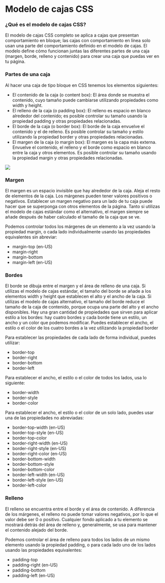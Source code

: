 # Modelo de cajas CSS
### **¿Qué es el modelo de cajas CSS?** 
El modelo de cajas CSS completo se aplica a cajas que presentan comportamiento en bloque; las cajas con comportamiento en línea solo usan una parte del comportamiento definido en el modelo de cajas. El modelo define cómo funcionan juntas las diferentes partes de una caja (margen, borde, relleno y contenido) para crear una caja que puedas ver en tu página.
### **Partes de una caja** 
Al hacer una caja de tipo bloque en CSS tenemos los elementos siguientes:
- El contenido de la caja (o content box): El área donde se muestra el contenido, cuyo tamaño puede cambiarse utilizando propiedades como width y height.
- El relleno de la caja (o padding box): El relleno es espacio en blanco alrededor del contenido; es posible controlar su tamaño usando la propiedad padding y otras propiedades relacionadas.
- El borde de la caja (o border box): El borde de la caja envuelve el contenido y el de relleno. Es posible controlar su tamaño y estilo utilizando la propiedad border y otras propiedades relacionadas.
- El margen de la caja (o margin box): El margen es la capa más externa. Envuelve el contenido, el relleno y el borde como espacio en blanco entre la caja y otros elementos. Es posible controlar su tamaño usando la propiedad margin y otras propiedades relacionadas.

![](https://mdn.mozillademos.org/files/16558/box-model.png)

### **Margen**
El margen es un espacio invisible que hay alrededor de la caja. Aleja el resto de elementos de la caja. Los márgenes pueden tener valores positivos o negativos. Establecer un margen negativo para un lado de tu caja puede hacer que se superponga con otros elementos de la página. Tanto si utilizas el modelo de cajas estándar como el alternativo, el margen siempre se añade después de haber calculado el tamaño de la caja que se ve.

Podemos controlar todos los márgenes de un elemento a la vez usando la propiedad margin, o cada lado individualmente usando las propiedades equivalentes sin abreviar:

- margin-top (en-US)
- margin-right
- margin-bottom
- margin-left (en-US)

### **Bordes** 
El borde se dibuja entre el margen y el área de relleno de una caja. Si utilizas el modelo de cajas estándar, el tamaño del borde se añade a los elementos width y height que establecen el alto y el ancho de la caja. Si utilizas el modelo de cajas alternativo, el tamaño del borde reduce el tamaño de la caja de contenido, porque ocupa una parte del alto y el ancho disponibles.
Hay una gran cantidad de propiedades que sirven para aplicar estilo a los bordes: hay cuatro bordes y cada borde tiene un estilo, un ancho y un color que podemos modificar.
Puedes establecer el ancho, el estilo o el color de los cuatro bordes a la vez utilizando la propiedad border

Para establecer las propiedades de cada lado de forma individual, puedes utilizar:

- border-top
- border-right
- border-bottom
- border-left

Para establecer el ancho, el estilo o el color de todos los lados, usa lo siguiente:

- border-width
- border-style
- border-color

 Para establecer el ancho, el estilo o el color de un solo lado, puedes usar una de las  propiedades no abreviadas:

- border-top-width (en-US)
- border-top-style (en-US)
- border-top-color
- border-right-width (en-US)
- border-right-style (en-US)
- border-right-color (en-US)
- border-bottom-width
- border-bottom-style
- border-bottom-color
- border-left-width (en-US)
- border-left-style (en-US)
- border-left-color

### **Relleno** 
El relleno se encuentra entre el borde y el área de contenido. A diferencia de los márgenes, el relleno no puede tomar valores negativos, por lo que el valor debe ser 0 o positivo. Cualquier fondo aplicado a tu elemento se mostrará detrás del área de relleno y, generalmente, se usa para mantener el contenido alejado del borde.

Podemos controlar el área de relleno para todos los lados de un mismo elemento usando la propiedad padding, o para cada lado uno de los lados usando las propiedades equivalentes:

- padding-top
- padding-right (en-US)
- padding-bottom
- padding-left (en-US)
